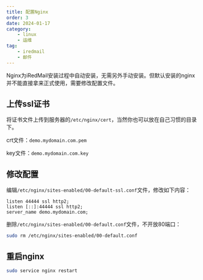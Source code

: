 ```yaml
---
title: 配置Nginx
order: 3
date: 2024-01-17
category:
    - linux
    - 运维
tag:
    - iredmail
    - 邮件
---
```

Nginx为iRedMail安装过程中自动安装，无需另外手动安装。但默认安装的nginx并不能直接拿来正式使用，需要修改配置文件。

## 上传ssl证书

将证书文件上传到服务器的`/etc/nginx/cert`，当然你也可以放在自己习惯的目录下。

crt文件：`demo.mydomain.com.pem`

key文件：`demo.mydomain.com.key`

## 修改配置

编辑`/etc/nginx/sites-enabled/00-default-ssl.conf`文件，修改如下内容：

```nginx
listen 44444 ssl http2;
listen [::]:44444 ssl http2;
server_name demo.mydomain.com;
```

删除`/etc/nginx/sites-enabled/00-default.conf`文件，不开放80端口：

```bash
sudo rm /etc/nginx/sites-enabled/00-default.conf
```

## 重启nginx

```bash
sudo service nginx restart
```
